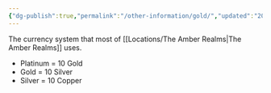 ```yaml
---
{"dg-publish":true,"permalink":"/other-information/gold/","updated":"2025-08-11T11:53:32.211+01:00"}
---
```


The currency system that most of [[Locations/The Amber Realms\|The Amber Realms]] uses. 
- Platinum = 10 Gold
- Gold = 10 Silver 
- Silver = 10 Copper